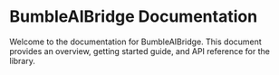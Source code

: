 # BumbleAIBridge Documentation

Welcome to the documentation for BumbleAIBridge. This document provides an overview,
getting started guide, and API reference for the library.

